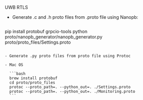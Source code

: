 UWB RTLS

- Generate .c and .h proto files from .proto file using Nanopb:

  ```bash
pip install protobuf grpcio-tools
  python proto/nanopb_generator/nanopb_generator.py proto/proto_files/Settings.proto
  ```
  
- Generate .py proto files from proto file using Protoc

  - Mac OS

    ```bash
    brew install protobuf
    cd proto/proto_files
    protoc --proto_path=. --python_out=. ./Settings.proto
    protoc --proto_path=. --python_out=. ./Monitoring.proto
    ```
